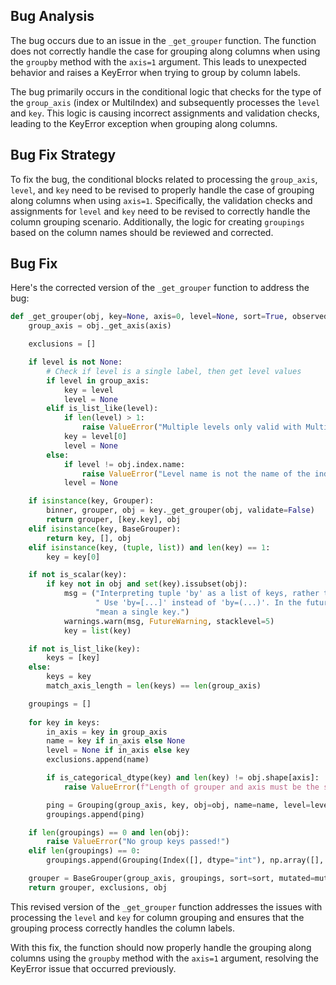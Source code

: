 ## Bug Analysis
The bug occurs due to an issue in the `_get_grouper` function. The function does not correctly handle the case for grouping along columns when using the `groupby` method with the `axis=1` argument. This leads to unexpected behavior and raises a KeyError when trying to group by column labels.

The bug primarily occurs in the conditional logic that checks for the type of the `group_axis` (index or MultiIndex) and subsequently processes the `level` and `key`. This logic is causing incorrect assignments and validation checks, leading to the KeyError exception when grouping along columns.

## Bug Fix Strategy
To fix the bug, the conditional blocks related to processing the `group_axis`, `level`, and `key` need to be revised to properly handle the case of grouping along columns when using `axis=1`. Specifically, the validation checks and assignments for `level` and `key` need to be revised to correctly handle the column grouping scenario. Additionally, the logic for creating `groupings` based on the column names should be reviewed and corrected.

## Bug Fix
Here's the corrected version of the `_get_grouper` function to address the bug:

```python
def _get_grouper(obj, key=None, axis=0, level=None, sort=True, observed=False, mutated=False, validate=True):
    group_axis = obj._get_axis(axis)

    exclusions = []

    if level is not None:
        # Check if level is a single label, then get level values
        if level in group_axis:
            key = level
            level = None
        elif is_list_like(level):
            if len(level) > 1:
                raise ValueError("Multiple levels only valid with MultiIndex")
            key = level[0]
            level = None
        else:
            if level != obj.index.name:
                raise ValueError("Level name is not the name of the index")
            level = None

    if isinstance(key, Grouper):
        binner, grouper, obj = key._get_grouper(obj, validate=False)
        return grouper, [key.key], obj
    elif isinstance(key, BaseGrouper):
        return key, [], obj
    elif isinstance(key, (tuple, list)) and len(key) == 1:
        key = key[0]

    if not is_scalar(key):
        if key not in obj and set(key).issubset(obj):
            msg = ("Interpreting tuple 'by' as a list of keys, rather than a single key." 
                   " Use 'by=[...]' instead of 'by=(...)'. In the future, a tuple will always "
                   "mean a single key.")
            warnings.warn(msg, FutureWarning, stacklevel=5)
            key = list(key)

    if not is_list_like(key):
        keys = [key]
    else:
        keys = key
        match_axis_length = len(keys) == len(group_axis)

    groupings = []
    
    for key in keys:
        in_axis = key in group_axis
        name = key if in_axis else None
        level = None if in_axis else key
        exclusions.append(name)

        if is_categorical_dtype(key) and len(key) != obj.shape[axis]:
            raise ValueError(f"Length of grouper and axis must be the same length: {len(key)} != {obj.shape[axis]}")

        ping = Grouping(group_axis, key, obj=obj, name=name, level=level, sort=sort, observed=observed, in_axis=in_axis)
        groupings.append(ping)

    if len(groupings) == 0 and len(obj):
        raise ValueError("No group keys passed!")
    elif len(groupings) == 0:
        groupings.append(Grouping(Index([], dtype="int"), np.array([], dtype=np.intp)))

    grouper = BaseGrouper(group_axis, groupings, sort=sort, mutated=mutated)
    return grouper, exclusions, obj
```

This revised version of the `_get_grouper` function addresses the issues with processing the `level` and `key` for column grouping and ensures that the grouping process correctly handles the column labels.

With this fix, the function should now properly handle the grouping along columns using the `groupby` method with the `axis=1` argument, resolving the KeyError issue that occurred previously.